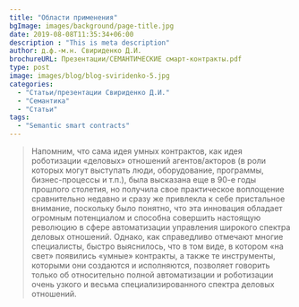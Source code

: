 ```yaml
---
title: "Области применения"
bgImage: images/background/page-title.jpg
date: 2019-08-08T11:35:34+06:00
description : "This is meta description"
author: д.ф.-м.н. Свириденко Д.И.
brochureURL: Презентации/СЕМАНТИЧЕСКИЕ смарт-контракты.pdf
type: post
image: images/blog/blog-sviridenko-5.jpg
categories: 
  - "Статьи/презентации Свириденко Д.И."
  - "Семантика"
  - "Статьи"
tags:
  - "Semantic smart contracts"
---
```


> Напомним, что сама идея умных контрактов, как идея роботизации «деловых» отношений агентов/акторов (в роли которых могут выступать люди, оборудование, программы, бизнес-процессы и т.п.), была высказана еще в 90-е годы прошлого столетия, но получила свое практическое воплощение сравнительно недавно и сразу же привлекла к себе пристальное внимание, поскольку было понятно, что эта инновация обладает огромным потенциалом и способна совершить настоящую революцию в сфере автоматизации управления широкого спектра деловых отношений. Однако, как справедливо отмечают многие специалисты, быстро выяснилось, что в том виде, в котором «на свет» появились «умные» контракты, а также те инструменты, которыми они создаются и исполняются, позволяет говорить только об относительно полной автоматизации и роботизации очень узкого и весьма специализированного спектра деловых отношений.